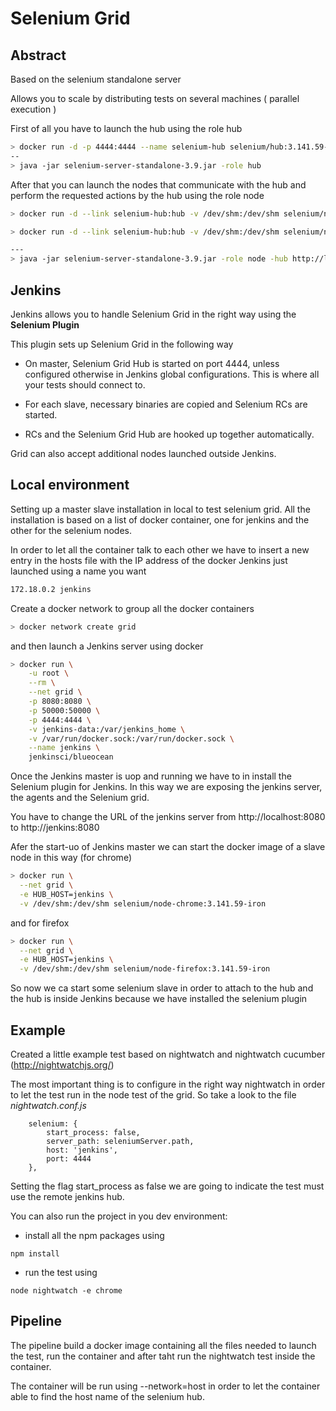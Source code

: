 # Selenium Grid



## Abstract

Based on the selenium standalone server

Allows you to scale by distributing tests on several machines ( parallel execution )



First of all you have to launch the hub using the role hub

```bash
> docker run -d -p 4444:4444 --name selenium-hub selenium/hub:3.141.59-hafnium
--
> java -jar selenium-server-standalone-3.9.jar -role hub
```





After that you can launch the nodes that communicate with the hub and perform the requested actions by the hub using the role node

```bash
> docker run -d --link selenium-hub:hub -v /dev/shm:/dev/shm selenium/node-chrome:3.141.59-hafnium

> docker run -d --link selenium-hub:hub -v /dev/shm:/dev/shm selenium/node-firefox:3.141.59-hafnium

---
> java -jar selenium-server-standalone-3.9.jar -role node -hub http://localhost:4444/grid/register
```





## Jenkins

Jenkins allows you to handle Selenium Grid in the right way using the **Selenium Plugin**

This plugin sets up Selenium Grid in the following way

- On master, Selenium Grid Hub is started on port 4444, unless configured otherwise in Jenkins global configurations. This is where all your tests should connect to.

- For each slave, necessary binaries are copied and Selenium RCs are started.
- RCs and the Selenium Grid Hub are hooked up together automatically.

Grid can also accept additional nodes launched outside Jenkins.



## Local environment

Setting up a master slave installation in local to test selenium grid.
All the installation is based on a list of docker container, one for jenkins and the other for the selenium nodes.

In order to let all the container talk to each other we have to insert a new entry in the hosts file with the IP address of the docker Jenkins just launched using a name you want

```bash
172.18.0.2 jenkins
```


Create a docker network to group all the docker containers

```bash
> docker network create grid
```

and then launch a Jenkins server using docker


```bash
> docker run \
    -u root \
    --rm \
    --net grid \
    -p 8080:8080 \
    -p 50000:50000 \
    -p 4444:4444 \
    -v jenkins-data:/var/jenkins_home \
    -v /var/run/docker.sock:/var/run/docker.sock \
    --name jenkins \
    jenkinsci/blueocean
```

Once the Jenkins master is uop and running we have to in install the Selenium plugin for Jenkins.
In this way we are exposing the jenkins server, the agents and the Selenium grid.

You have to change the URL of the jenkins server from http://localhost:8080 to http://jenkins:8080


Afer the start-uo of Jenkins master we can start the docker image of a slave node in this way (for chrome)

```bash
> docker run \
  --net grid \
  -e HUB_HOST=jenkins \
  -v /dev/shm:/dev/shm selenium/node-chrome:3.141.59-iron
```

and for firefox

```bash
> docker run \
  --net grid \
  -e HUB_HOST=jenkins \
  -v /dev/shm:/dev/shm selenium/node-firefox:3.141.59-iron
```

So now we ca start some selenium slave in order to attach to the hub and the hub is inside Jenkins because we have installed the selenium plugin



## Example

Created a little example test based on nightwatch and nightwatch cucumber (http://nightwatchjs.org/)

The most important thing is to configure in the right way nightwatch in order to let the test run in the node test of the grid. So take a look to the file *nightwatch.conf.js*

```
    selenium: {
        start_process: false,
        server_path: seleniumServer.path,
        host: 'jenkins',
        port: 4444
    },
```

Setting the flag start_process as false we are going to indicate the test must use the remote jenkins hub. 

You can also run the project in you dev environment:
- install all the npm packages using 
```
npm install
```

- run the test using 
```
node nightwatch -e chrome
```


## Pipeline

The pipeline build a docker image containing all the files needed to launch the test, run the container and after taht run the nightwatch test inside the container.

The container will be run using --network=host in order to let the container able to find the host name of the selenium hub. 